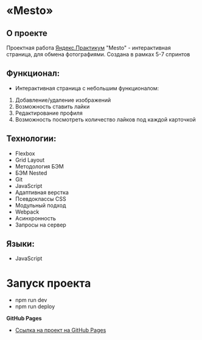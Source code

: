 # «Mesto»

## О проекте

Проектная работа [Яндекс.Практикум](https://practicum.yandex.ru/) "Mesto" - интерактивная страница, для обмена фотографиями. Создана в рамках 5-7 спринтов

## Функционал: 

* Интерактивная страница  с небольшим функционалом:

1. Добавление/удаление изображений
2. Возможность ставить лайки
3. Редактирование профиля
4. Возможность посмотреть количество лайков под каждой карточкой


## Технологии: 

* Flexbox
* Grid Layout
* Методология БЭМ
* БЭМ Nested
* Git
* JavaScript
* Адаптивная верстка
* Псевдоклассы CSS
* Модульный подход
* Webpack
* Асинхронность
* Запросы на сервер

## Языки: 

* JavaScript

# Запуск проекта

- npm run dev
- npm run deploy

**GitHub Pages**

- [Ссылка на проект на GitHub Pages](https://kapowd.github.io/mesto-project-ff/)

